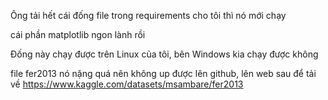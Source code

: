 Ông tải hết cái đống file trong requirements cho tôi thì nó mới chạy

cái phần matplotlib ngon lành rồi

Đống này chạy được trên Linux của tôi, bên Windows kia chạy được không

file fer2013 nó nặng quá nên không up được lên github, lên web sau để tải về
https://www.kaggle.com/datasets/msambare/fer2013
